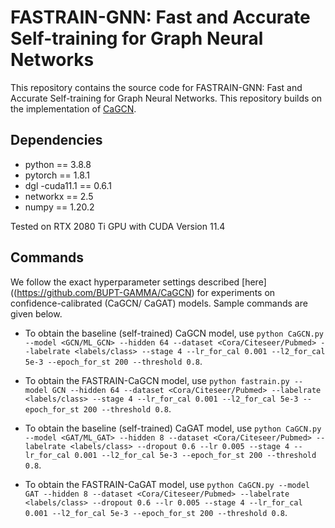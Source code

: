 # FASTRAIN-GNN: Fast and Accurate Self-training for Graph Neural Networks
This repository contains the source code for FASTRAIN-GNN: Fast and Accurate Self-training for Graph Neural Networks. This repository builds on the implementation of [CaGCN](https://github.com/BUPT-GAMMA/CaGCN).

## Dependencies
+ python == 3.8.8
+ pytorch == 1.8.1
+ dgl -cuda11.1 == 0.6.1
+ networkx == 2.5
+ numpy == 1.20.2

Tested on RTX 2080 Ti GPU with CUDA Version 11.4


## Commands
We follow the exact hyperparameter settings described [here]((https://github.com/BUPT-GAMMA/CaGCN) for experiments on confidence-calibrated (CaGCN/ CaGAT) models. Sample commands are given below.

+ To obtain the baseline (self-trained) CaGCN model, use `python CaGCN.py --model <GCN/ML_GCN> --hidden 64 --dataset <Cora/Citeseer/Pubmed> --labelrate <labels/class> --stage 4 --lr_for_cal 0.001 --l2_for_cal 5e-3 --epoch_for_st 200 --threshold 0.8`.
+ To obtain the FASTRAIN-CaGCN model, use `python fastrain.py --model GCN --hidden 64 --dataset <Cora/Citeseer/Pubmed> --labelrate <labels/class> --stage 4 --lr_for_cal 0.001 --l2_for_cal 5e-3 --epoch_for_st 200 --threshold 0.8`.


+ To obtain the baseline (self-trained) CaGAT model, use `python CaGCN.py --model <GAT/ML_GAT> --hidden 8 --dataset <Cora/Citeseer/Pubmed> --labelrate <labels/class> --dropout 0.6 --lr 0.005 --stage 4 --lr_for_cal 0.001 --l2_for_cal 5e-3 --epoch_for_st 200 --threshold 0.8`.
+ To obtain the FASTRAIN-CaGAT model, use `python CaGCN.py --model GAT --hidden 8 --dataset <Cora/Citeseer/Pubmed> --labelrate <labels/class> --dropout 0.6 --lr 0.005 --stage 4 --lr_for_cal 0.001 --l2_for_cal 5e-3 --epoch_for_st 200 --threshold 0.8`.

